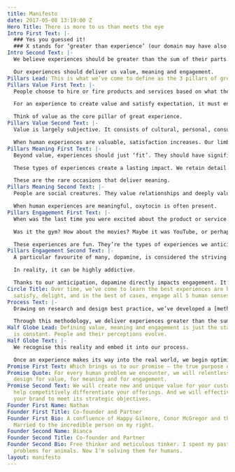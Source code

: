 ```yaml
---
title: Manifesto
date: 2017-05-08 13:19:00 Z
Hero Title: There is more to us than meets the eye
Intro First Text: |-
  ### Yes you guessed it!
  ### X stands for ‘greater than experience’ (our domain may have also given that away).
Intro Second Text: |-
  We believe experiences should be greater than the sum of their parts.

  Our experiences should deliver us value, meaning and engagement.
Pillars Lead: This is what we’ve come to define as the 3 pillars of great human experience.
Pillars Value First Text: |-
  People choose to hire or fire products and services based on what they’re actually trying to achieve. This is the outcome they really care about; their Job to be Done.

  For an experience to create value and satisfy expectation, it must enable people to achieve their objective.

  Think of value as the core pillar of great experience.
Pillars Value Second Text: |-
  Value is largely subjective. It consists of cultural, personal, consumption and product dimensions. Each of these dimensions impacts decision-making.

  When human experiences are valuable, satisfaction increases. Our limbic brain also produces neurotransmitters. One of them is serotonin, responsible for controlling our greater mood.
Pillars Meaning First Text: |-
  Beyond value, experiences should just ‘fit’. They should have significance in our lives.

  These types of experiences create a lasting impact. We retain detail about them. We have the ability to re-call the details. And we often tell our friends, family, colleagues (and the world) about our experience.

  These are the rare occasions that deliver meaning.
Pillars Meaning Second Text: |-
  People are social creatures. They value relationships and deeply value trust. Oxytocin is the neurotransmitter the brain’s limbic system produces during different forms of social bonding. It’s associated with trust and helps support positive memories.

  When human experiences are meaningful, oxytocin is often present.
Pillars Engagement First Text: |-
  When was the last time you were excited about the product or service you were choosing to hire?

  Was it the gym? How about the movies? Maybe it was YouTube, or perhaps it was a simple bout of mindfulness meditation.

  These experiences are fun. They’re the types of experiences we anticipate. And as a result, we’re intrinsically motivated to complete them.
Pillars Engagement Second Text: |-
  A particular favourite of many, dopamine, is considered the striving emotion. It delivers a sensation of pleasure. It also increases our concentration.

  In reality, it can be highly addictive.

  Thanks to our anticipation, dopamine directly impacts engagement. It’s also a key part of motivating us to hire or fire a product in the first place.
Circle Title: Over time, we’ve come to learn the best experiences are balanced. They
  satisfy, delight, and in the best of cases, engage all 5 human senses.
Process Text: |-
  Drawing on research and design best practice, we’ve developed a [methodology for 3 pillar design](/services/#5). A framework that helps quantify value, meaning and engagement.

  Through this methodology, we deliver experiences greater than the sum of their parts.
Half Globe Lead: Defining value, meaning and engagement is just the start. Change
  is constant. People and their perceptions evolve.
Half Globe Text: |-
  We recognise this reality and embed it into our process.

  Once an experience makes its way into the real world, we begin optimizing ruthlessly.
Promise First Text: Which brings us to our promise – the true purpose of this manifesto.
Promise Quote: For every human problem we encounter, we will relentlessly pursue to
  design for value, for meaning and for engagement.
Promise Second Text: We will create new and unique value for your customers. We will
  help competitively differentiate your offerings. And we will effectively position
  your brand to meet its strategic objectives.
Founder First Name: Nathan
Founder First Title: Co-founder and Partner
Founder First Bio: A confluence of Happy Gilmore, Conor McGregor and the Dalai Lama.
  Married to the incredible person on my right.
Founder Second Name: Bianca
Founder Second Title: Co-founder and Partner
Founder Second Bio: Free thinker and meticulous tinker. I spent my past life solving
  problems for animals. Now I’m solving them for humans.
layout: manifesto
---
```


